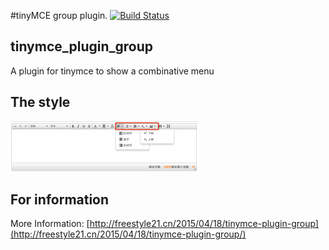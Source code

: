 #tinyMCE group plugin.
[![Build Status](https://travis-ci.org/freestyle21/tinymce_plugin_group)](https://travis-ci.org/freestyle21/tinymce_plugin_group)

## tinymce_plugin_group

A plugin for tinymce to show a combinative  menu


## The style

![img](./img/show.png)


## For information

More Information: [http://freestyle21.cn/2015/04/18/tinymce-plugin-group](http://freestyle21.cn/2015/04/18/tinymce-plugin-group/)
